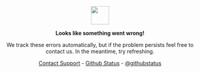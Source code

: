 <div align="center">
  <img src="https://camo.githubusercontent.com/a5d26d9110ff9268abc233c04ec1abd7ff9ea558b5f01d6c6e06614d1197bd89/68747470733a2f2f6769746875622e6769746875626173736574732e636f6d2f696d616765732f6d6f6e612d6c6f6164696e672d64656661756c742e676966" height="48" width="48" />

  **Looks like something went wrong!**

  We track these errors automatically, but if the problem persists feel free to contact us. In the meantime, try refreshing.

  [Contact Support](https://support.github.com) - [Github Status](https://www.githubstatus.com) - [@githubstatus](https://x.com/githubstatus)
</div>
